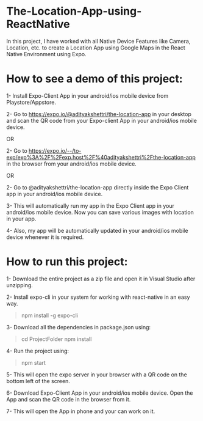 # The-Location-App-using-ReactNative
In this project, I have worked with all Native Device Features like Camera, Location, etc. to create a Location App using Google Maps in the React Native Environment using Expo.

# How to see a demo of this project:

1- Install Expo-Client App in your android/ios mobile device from Playstore/Appstore.

2- Go to https://expo.io/@adityakshettri/the-location-app in your desktop and scan the QR code from your Expo-client App in your android/ios mobile device.

OR

2- Go to https://expo.io/--/to-exp/exp%3A%2F%2Fexp.host%2F%40adityakshettri%2Fthe-location-app in the browser from your android/ios mobile device.

OR

2- Go to @adityakshettri/the-location-app directly inside the Expo Client app in your android/ios mobile device.

3- This will automatically run my app in the Expo Client app in your android/ios mobile device. Now you can save various images with location in your app. 

4- Also, my app will be automatically updated in your android/ios mobile device whenever it is required.

# How to run this project:

1- Download the entire project as a zip file and open it in Visual Studio after unzipping.

2- Install expo-cli in your system for working with react-native in an easy way.
> npm install -g expo-cli

3- Download all the dependencies in package.json using:
> cd ProjectFolder
> npm install

4- Run the project using:
> npm start

5- This will open the expo server in your browser with a QR code on the bottom left of the screen.

6- Download Expo-Client App in your android/ios mobile device. Open the App and scan the QR code in the browser from it.

7- This will open the App in phone and your can work on it.
